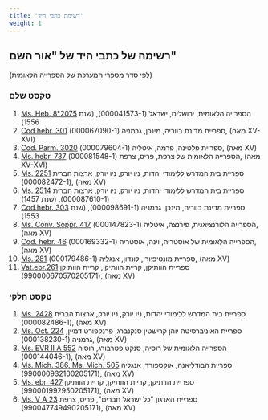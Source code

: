 ```yaml
---
title: 'רשימת כתבי היד'
weight: 1
---
```


## רשימה של כתבי היד של "אור השם"

(לפי סדר מספרי המערכת של הספרייה הלאומית)

### טקסט שלם

1.   [Ms. Heb. 8°2075](https://web.nli.org.il/sites/NLI/Hebrew/digitallibrary/pages/viewer.aspx?presentorid=MANUSCRIPTS&docid=PNX_MANUSCRIPTS000041573-1) הספרייה הלאומית, ירושלים, ישראל (000041573-1), (שנת 1556)
1.   [Cod.hebr. 301](https://web.nli.org.il/sites/NLI/Hebrew/digitallibrary/pages/viewer.aspx?presentorid=MANUSCRIPTS&docid=PNX_MANUSCRIPTS000067090-1) ספריית מדינת בווריה, מינכן, גרמניה (000067090-1), (מאה XV-XVI)
1.   [Cod. Parm. 3020](https://web.nli.org.il/sites/NLI/Hebrew/digitallibrary/pages/viewer.aspx?presentorid=MANUSCRIPTS&docid=PNX_MANUSCRIPTS000079604-1) ספריית פלטינה, פרמה, איטליה (000079604-1), (מאה XV)
1.   [Ms. hebr. 737](https://web.nli.org.il/sites/NLI/Hebrew/digitallibrary/pages/viewer.aspx?presentorid=MANUSCRIPTS&docid=PNX_MANUSCRIPTS000081548-1) הספרייה הלאומית של צרפת, פריס, צרפת (000081548-1), (מאה XV-XVI)
1.   [Ms. 2251](https://web.nli.org.il/sites/NLI/Hebrew/digitallibrary/pages/viewer.aspx?presentorid=MANUSCRIPTS&docid=PNX_MANUSCRIPTS000082472-1) ספריית בית המדרש ללימודי יהדות, ניו יורק, ניו יורק, ארצות הברית (000082472-1), (מאה XV)
1.   [Ms. 2514](https://web.nli.org.il/sites/NLI/Hebrew/digitallibrary/pages/viewer.aspx?presentorid=MANUSCRIPTS&docid=PNX_MANUSCRIPTS000087610-1) ספריית בית המדרש ללימודי יהדות, ניו יורק, ניו יורק, ארצות הברית (000087610-1), (שנת 1457)
1.   [Cod.hebr. 303](https://web.nli.org.il/sites/NLI/Hebrew/digitallibrary/pages/viewer.aspx?presentorid=MANUSCRIPTS&docid=PNX_MANUSCRIPTS000098691-1) ספריית מדינת בווריה, מינכן, גרמניה (000098691-1), (שנת 1553)
1.   [Ms. Conv. Soppr. 417](https://web.nli.org.il/sites/NLI/Hebrew/digitallibrary/pages/viewer.aspx?presentorid=MANUSCRIPTS&docid=PNX_MANUSCRIPTS000147823-1) הספרייה הלורנציאנית, פירנצה, איטליה (000147823-1), (מאה XV)
1.   [Cod. hebr. 46](https://web.nli.org.il/sites/NLI/Hebrew/digitallibrary/pages/viewer.aspx?presentorid=MANUSCRIPTS&docid=PNX_MANUSCRIPTS000169332-1) הספרייה הלאומית של אוסטריה, וינה, אוסטריה (000169332-1), (מאה XV)
1.   [Ms. 281](https://web.nli.org.il/sites/NLI/Hebrew/digitallibrary/pages/viewer.aspx?presentorid=MANUSCRIPTS&docid=PNX_MANUSCRIPTS000179486-1#|FL30211499) ספריית מונטיפיורי, לונדון, אנגליה (000179486-1), (מאה XV)
1.   [Vat.ebr.261](http://digi.vatlib.it/view/MSS_Vat.ebr.261) ספריית הוותיקן, קריית הוותיקן, קריית הוותיקן (990000670570205171), (מאה XV)

### טקסט חלקי
1.   [Ms. 2428](https://web.nli.org.il/sites/NLI/Hebrew/digitallibrary/pages/viewer.aspx?presentorid=MANUSCRIPTS&docid=PNX_MANUSCRIPTS000082486-1) ספריית בית המדרש ללימודי יהדות, ניו יורק, ניו יורק, ארצות הברית (000082486-1), (מאה XV)
1.   [Ms. Oct. 224](https://web.nli.org.il/sites/NLI/Hebrew/digitallibrary/pages/viewer.aspx?presentorid=MANUSCRIPTS&docid=PNX_MANUSCRIPTS000138230-1) ספריית האוניברסיטה יוהן קרישטין סנקנברג, פרנקפורט דמיין, גרמניה (000138230-1), (מאה XV)
1.   [Ms. EVR II A 552](https://web.nli.org.il/sites/NLI/Hebrew/digitallibrary/pages/viewer.aspx?presentorid=MANUSCRIPTS&docid=PNX_MANUSCRIPTS000144046-1) הספרייה הלאומית של רוסיה, סנקט פטרבורג, רוסיה (000144046-1), (מאה XV)
1.   [Ms. Mich. 386, Ms. Mich. 505](https://www.nli.org.il/he/manuscripts/NNL_ALEPH000093210/NLI) ספריית הבודליאנה, 	אוקספורד, אנגליה  (990000932100205171), (מאה XV)
1.   [Ms. ebr. 427](https://www.nli.org.il/he/manuscripts/NNL_ALEPH000199295/NLI)  ספריית הוותיקן, קריית הוותיקן, קריית הוותיקן  (990001992950205171), (מאה XV)
1.   [Ms. V A 23](https://www.nli.org.il/he/manuscripts/NNL_ALEPH004774949/NLI) ספריית הארגון "כל ישראל חברים", פריס, צרפת  (990047749490205171), (מאה XV)
